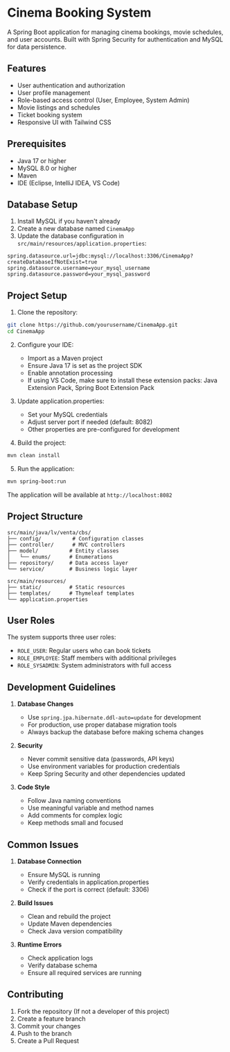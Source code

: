 # Cinema Booking System

A Spring Boot application for managing cinema bookings, movie schedules, and user accounts. Built with Spring Security for authentication and MySQL for data persistence.

## Features

- User authentication and authorization
- User profile management
- Role-based access control (User, Employee, System Admin)
- Movie listings and schedules
- Ticket booking system
- Responsive UI with Tailwind CSS

## Prerequisites

- Java 17 or higher
- MySQL 8.0 or higher
- Maven
- IDE (Eclipse, IntelliJ IDEA, VS Code)

## Database Setup

1. Install MySQL if you haven't already
2. Create a new database named `CinemaApp`
3. Update the database configuration in `src/main/resources/application.properties`:

```properties
spring.datasource.url=jdbc:mysql://localhost:3306/CinemaApp?createDatabaseIfNotExist=true
spring.datasource.username=your_mysql_username
spring.datasource.password=your_mysql_password
```

## Project Setup

1. Clone the repository:
```bash
git clone https://github.com/yourusername/CinemaApp.git
cd CinemaApp
```

2. Configure your IDE:
   - Import as a Maven project
   - Ensure Java 17 is set as the project SDK
   - Enable annotation processing
   - If using VS Code, make sure to install these extension packs: Java Extension Pack, Spring Boot Extension Pack

3. Update application.properties:
   - Set your MySQL credentials
   - Adjust server port if needed (default: 8082)
   - Other properties are pre-configured for development

4. Build the project:
```bash
mvn clean install
```

5. Run the application:
```bash
mvn spring-boot:run
```

The application will be available at `http://localhost:8082`

## Project Structure

```
src/main/java/lv/venta/cbs/
├── config/          # Configuration classes
├── controller/      # MVC controllers
├── model/          # Entity classes
│   └── enums/      # Enumerations
├── repository/     # Data access layer
└── service/        # Business logic layer

src/main/resources/
├── static/         # Static resources
├── templates/      # Thymeleaf templates
└── application.properties
```

## User Roles

The system supports three user roles:
- `ROLE_USER`: Regular users who can book tickets
- `ROLE_EMPLOYEE`: Staff members with additional privileges
- `ROLE_SYSADMIN`: System administrators with full access

## Development Guidelines

1. **Database Changes**
   - Use `spring.jpa.hibernate.ddl-auto=update` for development
   - For production, use proper database migration tools
   - Always backup the database before making schema changes

2. **Security**
   - Never commit sensitive data (passwords, API keys)
   - Use environment variables for production credentials
   - Keep Spring Security and other dependencies updated

3. **Code Style**
   - Follow Java naming conventions
   - Use meaningful variable and method names
   - Add comments for complex logic
   - Keep methods small and focused

## Common Issues

1. **Database Connection**
   - Ensure MySQL is running
   - Verify credentials in application.properties
   - Check if the port is correct (default: 3306)

2. **Build Issues**
   - Clean and rebuild the project
   - Update Maven dependencies
   - Check Java version compatibility

3. **Runtime Errors**
   - Check application logs
   - Verify database schema
   - Ensure all required services are running

## Contributing

1. Fork the repository (If not a developer of this project)
2. Create a feature branch
3. Commit your changes
4. Push to the branch
5. Create a Pull Request